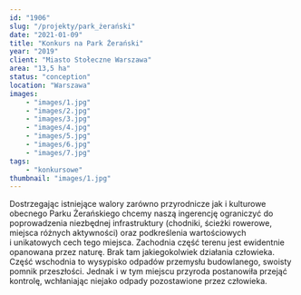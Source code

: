 ```yaml
---
id: "1906"
slug: "/projekty/park_żerański"
date: "2021-01-09"
title: "Konkurs na Park Żerański"
year: "2019"
client: "Miasto Stołeczne Warszawa"
area: "13,5 ha"
status: "conception"
location: "Warszawa"
images: 
    - "images/1.jpg"
    - "images/2.jpg"
    - "images/3.jpg"
    - "images/4.jpg"    
    - "images/5.jpg"    
    - "images/6.jpg"    
    - "images/7.jpg"    
tags: 
    - "konkursowe"
thumbnail: "images/1.jpg"
---
```

Dostrzegając istniejące walory zarówno przyrodnicze jak i&nbsp;kulturowe obecnego Parku Żerańskiego chcemy naszą ingerencję ograniczyć do poprowadzenia niezbędnej infrastruktury (chodniki, ścieżki rowerowe, miejsca różnych aktywności) oraz podkreślenia wartościowych i&nbsp;unikatowych cech tego miejsca. Zachodnia część terenu jest ewidentnie opanowana przez naturę. Brak tam jakiegokolwiek działania człowieka. Część wschodnia to wysypisko odpadów przemysłu budowlanego, swoisty pomnik przeszłości. Jednak i&nbsp;w tym miejscu przyroda postanowiła przejąć kontrolę, wchłaniając niejako odpady pozostawione przez człowieka.